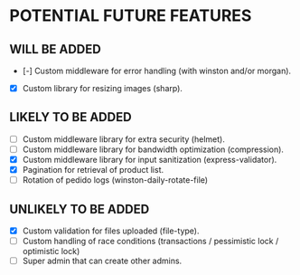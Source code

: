 # POTENTIAL FUTURE FEATURES

## WILL BE ADDED
- [-] Custom middleware for error handling (with winston and/or morgan).
- [x] Custom library for resizing images (sharp).

## LIKELY TO BE ADDED
- [ ] Custom middleware library for extra security (helmet).
- [ ] Custom middleware library for bandwidth optimization (compression).
- [x] Custom middleware library for input sanitization (express-validator).
- [x] Pagination for retrieval of product list.
- [ ] Rotation of pedido logs (winston-daily-rotate-file)

## UNLIKELY TO BE ADDED
- [x] Custom validation for files uploaded (file-type).
- [ ] Custom handling of race conditions (transactions / pessimistic lock / optimistic lock)
- [ ] Super admin that can create other admins.
